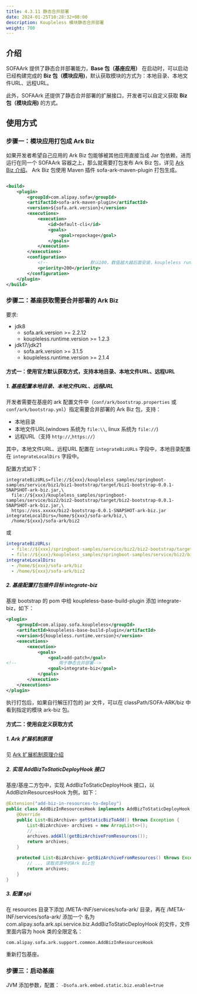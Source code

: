 ```yaml
---
title: 4.3.11 静态合并部署
date: 2024-01-25T10:28:32+08:00
description: Koupleless 模块静态合并部署
weight: 700
---
```


## 介绍

SOFAArk 提供了静态合并部署能力，**Base 包（基座应用）** 在启动时，可以启动已经构建完成的 **Biz 包（模块应用)**，默认获取模块的方式为：本地目录、本地文件URL、远程URL。

此外，SOFAArk 还提供了静态合并部署的扩展接口，开发者可以自定义获取 **Biz 包（模块应用)** 的方式。

## 使用方式

### 步骤一：模块应用打包成 Ark Biz

如果开发者希望自己应用的 Ark Biz 包能够被其他应用直接当成 Jar 包依赖，进而运行在同一个 SOFAArk 容器之上，那么就需要打包发布 Ark Biz
包，详见 [Ark Biz 介绍](https://www.sofastack.tech/projects/sofa-boot/sofa-ark-ark-biz/)。 Ark Biz 包使用
Maven 插件 sofa-ark-maven-plugin 打包生成。

```xml

<build>
    <plugin>
        <groupId>com.alipay.sofa</groupId>
        <artifactId>sofa-ark-maven-plugin</artifactId>
        <version>${sofa.ark.version}</version>
        <executions>
            <execution>
                <id>default-cli</id>
                <goals>
                    <goal>repackage</goal>
                </goals>
            </execution>
        </executions>
        <configuration>
            <!--                默认100，数值越大越后面安装，koupleless runtime 版本大于等于 1.2.2             -->
            <priority>200</priority>
        </configuration>
    </plugin>
</build>
```

### 步骤二：基座获取需要合并部署的 Ark Biz

要求:
- jdk8
    - sofa.ark.version >= 2.2.12
    - koupleless.runtime.version >= 1.2.3
- jdk17/jdk21
    - sofa.ark.version >= 3.1.5
    - koupleless.runtime.version >= 2.1.4


#### 方式一：使用官方默认获取方式，支持本地目录、本地文件URL、远程URL

##### 1. 基座配置本地目录、本地文件URL、远程URL

开发者需要在基座的 ark 配置文件中（`conf/ark/bootstrap.properties` 或 `conf/ark/bootstrap.yml`）指定需要合并部署的 Ark Biz 包，支持：

- 本地目录
- 本地文件URL(windows 系统为 `file:\\`, linux 系统为 `file://`)
- 远程URL（支持 `http://`,`https://`）

其中，本地文件URL、远程URL 配置在 `integrateBizURLs` 字段中，本地目录配置在 `integrateLocalDirs` 字段中。

配置方式如下：

```properties
integrateBizURLs=file://${xxx}/koupleless_samples/springboot-samples/service/biz1/biz1-bootstrap/target/biz1-bootstrap-0.0.1-SNAPSHOT-ark-biz.jar,\
  file://${xxx}/koupleless_samples/springboot-samples/service/biz2/biz2-bootstrap/target/biz2-bootstrap-0.0.1-SNAPSHOT-ark-biz.jar,\
  https://oss.xxxxx/biz2-bootstrap-0.0.1-SNAPSHOT-ark-biz.jar
integrateLocalDirs=/home/${xxx}/sofa-ark/biz,\
  /home/${xxx}/sofa-ark/biz2
```

或

```yaml
integrateBizURLs:
  - file://${xxx}/springboot-samples/service/biz2/biz2-bootstrap/target/biz2-bootstrap-0.0.1-SNAPSHOT-ark-biz.jar
  - file://${xxx}/koupleless_samples/springboot-samples/service/biz2/biz2-bootstrap/target/biz2-bootstrap-0.0.1-SNAPSHOT-ark-biz.jar
integrateLocalDirs:
  - /home/${xxx}/sofa-ark/biz
  - /home/${xxx}/sofa-ark/biz2
```

##### 2. 基座配置打包插件目标 integrate-biz

基座 bootstrap 的 pom 中给 koupleless-base-build-plugin 添加 <goal>integrate-biz</goal>，如下：
```xml
<plugin>
    <groupId>com.alipay.sofa.koupleless</groupId>
    <artifactId>koupleless-base-build-plugin</artifactId>
    <version>${koupleless.runtime.version}</version>
    <executions>
        <execution>
            <goals>
                <goal>add-patch</goal>
<!--                用于静态合并部署-->
                <goal>integrate-biz</goal>
            </goals>
        </execution>
    </executions>
</plugin>
```

执行打包后，如果自行解压打包的 jar 文件，可以在 classPath/SOFA-ARK/biz 中看到指定的模块 ark-biz 包。

#### 方式二：使用自定义获取方式

##### 1. Ark 扩展机制原理

见 [Ark 扩展机制原理介绍](https://www.sofastack.tech/projects/sofa-boot/sofa-ark-ark-extension/)

##### 2. 实现 AddBizToStaticDeployHook 接口

基座/基座二方包中，实现 AddBizToStaticDeployHook 接口，以 AddBizInResourcesHook 为例，如下：
```java
@Extension("add-biz-in-resources-to-deploy")
public class AddBizInResourcesHook implements AddBizToStaticDeployHook {
    @Override
    public List<BizArchive> getStaticBizToAdd() throws Exception {
        List<BizArchive> archives = new ArrayList<>();
        // ...
        archives.addAll(getBizArchiveFromResources());
        return archives;
    }

    protected List<BizArchive> getBizArchiveFromResources() throws Exception {
        // ... 读取资源中的Ark Biz包
        return archives;
    }
}
```

##### 3. 配置 spi 

在 resources 目录下添加 /META-INF/services/sofa-ark/ 目录，再在 /META-INF/services/sofa-ark/ 添加一个 名为 com.alipay.sofa.ark.spi.service.biz.AddBizToStaticDeployHook 的文件，文件里面内容为 hook 类的全限定名：
```text
com.alipay.sofa.ark.support.common.AddBizInResourcesHook
```

重新打包基座。

### 步骤三：启动基座

JVM 添加参数，配置： `-Dsofa.ark.embed.static.biz.enable=true`
